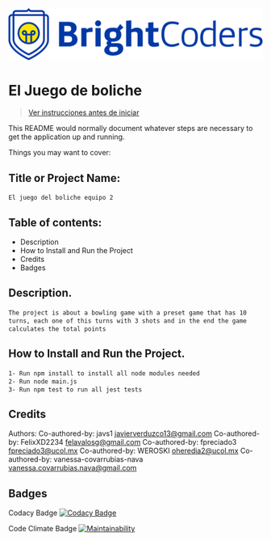 ![BrightCoders Logo](img/logo.png)

# El Juego de boliche

> [Ver instrucciones antes de iniciar](./instructions.md)

This README would normally document whatever steps are necessary to get the application up and running.

Things you may want to cover:

## Title or Project Name: 
    El juego del boliche equipo 2
    
## Table of contents:
* Description
* How to Install and Run the Project
* Credits
* Badges

    
## Description. 
    The project is about a bowling game with a preset game that has 10 turns, each one of this turns with 3 shots and in the end the game calculates the total points


## How to Install and Run the Project.
    1- Run npm install to install all node modules needed
    2- Run node main.js 
    3- Run npm test to run all jest tests
    
    
## Credits
Authors:
Co-authored-by: javs1 <javierverduzco13@gmail.com>
Co-authored-by: FelixXD2234 <felavalosg@gmail.com>
Co-authored-by: fpreciado3 <fpreciado3@ucol.mx>
Co-authored-by: WEROSKI <oheredia2@ucol.mx>
Co-authored-by: vanessa-covarrubias-nava <vanessa.covarrubias.nava@gmail.com>


## Badges
Codacy Badge
[![Codacy Badge](https://app.codacy.com/project/badge/Grade/057caee3c6f349599e1cae613ed4019a)](https://app.codacy.com/gh/BrightCoders-Institute/s2a1-el-juego-de-boliche-team02/dashboard?utm_source=gh&utm_medium=referral&utm_content=&utm_campaign=Badge_grade)

Code Climate Badge
[![Maintainability](https://api.codeclimate.com/v1/badges/1fc58d1998117a33f4fc/maintainability)](https://codeclimate.com/github/BrightCoders-Institute/s2a1-el-juego-de-boliche-team02/maintainability)

  


